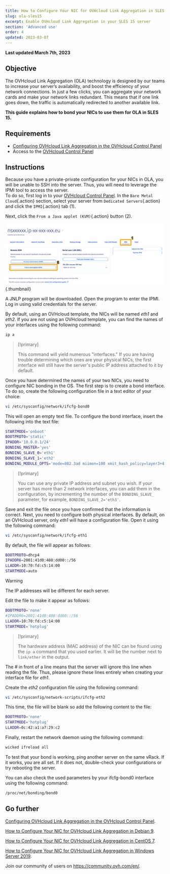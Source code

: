 ```yaml
---
title: How to Configure Your NIC for OVHcloud Link Aggregation in SLES 15
slug: ola-sles15
excerpt: Enable OVHcloud Link Aggregation in your SLES 15 server
section: 'Advanced use'
order: 4
updated: 2023-03-07
---
```


**Last updated March 7th, 2023**

## Objective

The OVHcloud Link Aggregation (OLA) technology is designed by our teams to increase your server’s availability, and boost the efficiency of your network connections. In just a few clicks, you can aggregate your network cards and make your network links redundant. This means that if one link goes down, the traffic is automatically redirected to another available link.

**This guide explains how to bond your NICs to use them for OLA in SLES 15.**  

## Requirements

- [Configuring OVHcloud Link Aggregation in the OVHcloud Control Panel](https://docs.ovh.com/au/en/dedicated/ola-manager/)
- Access to the [OVHcloud Control Panel](https://ca.ovh.com/auth/?action=gotomanager&from=https://www.ovh.com.au/&ovhSubsidiary=au)

## Instructions

Because you have a private-private configuration for your NICs in OLA, you will be unable to SSH into the server. Thus, you will need to leverage the IPMI tool to access the server.
<br>To do so, first log in to your [OVHcloud Control Panel](https://ca.ovh.com/auth/?action=gotomanager&from=https://www.ovh.com.au/&ovhSubsidiary=au). In the `Bare Metal Cloud`{.action} section, select your server from `Dedicated Servers`{.action} and click the `IPMI`{.action} tab (1).

Next, click the `From a Java applet (KVM)`{.action} button (2).

![remote kvm](images/remote_kvm2022.png){.thumbnail}

A JNLP program will be downloaded. Open the program to enter the IPMI. Log in using valid credentials for the server.

By default, using an OVHcloud template, the NICs will be named *eth1* and *eth2*. If you are not using an OVHcloud template, you can find the names of your interfaces using the following command:

```bash
ip a
```

> [!primary]
>
> This command will yield numerous "interfaces." If you are having trouble determining which ones are your physical NICs, the first interface will still have the server's public IP address attached to it by default.
>

Once you have determined the names of your two NICs, you need to configure NIC bonding in the OS. The first step is to create a bond interface. To do so, create the following configuration file in a text editor of your choice:

```bash
vi /etc/sysconfig/network/ifcfg-bond0
```

This will open an empty text file. To configure the bond interface, insert the following into the text file:

```bash
STARTMODE='onboot'
BOOTPROTO='static'
IPADDR='10.0.0.1/24'
BONDING_MASTER='yes'
BONDING_SLAVE_0='eth1'
BONDING_SLAVE_1='eth2'
BONDING_MODULE_OPTS='mode=802.3ad miimon=100 xmit_hash_policy=layer3+4'
```

> [!primary]
>
> You can use any private IP address and subnet you wish.
> If your server has more than 2 network interfaces, you can add them in the configuration, by incrementing the number of the `BONDING_SLAVE_` parameter, for example, `BONDING_SLAVE_2='eth3'`.
>

Save and exit the file once you have confirmed that the information is correct.  Next, you need to configure both physical interfaces. By default, on an OVHcloud server, only *eth1* will have a configuration file. Open it using the following command:

```bash
vi /etc/sysconfig/network/ifcfg-eth1
```

By default, the file will appear as follows:

```bash
BOOTPROTO=dhcp4
IPADDR6=2001:41d0:408:dd00::/56
LLADDR=10:70:fd:c5:14:00
STARTMODE=auto
```

> [!warning]
>
> The IP addresses will be different for each server.
>

Edit the file to make it appear as follows:

```bash
BOOTPROTO='none'
#IPADDR6=2001:41d0:408:dd00::/56
LLADDR=10:70:fd:c5:14:00
STARTMODE='hotplug'
```

> [!primary]
>
> The hardware address (MAC address) of the NIC can be found using the `ip a` command that you used earlier.  It will be the number next to `link/ether` in the output.
>

The *#* in front of a line means that the server will ignore this line when reading the file. Thus, please ignore these lines entirely when creating your interface file for *eth1*.

Create the *eth2* configuration file using the following command:

```bash
vi /etc/sysconfig/network-scripts/ifcfg-eth2
```

This time, the file will be blank so add the following content to the file:

```bash
BOOTPROTO='none'
STARTMODE='hotplug'
LLADDR=0c:42:a1:a7:29:c2
```

Finally, restart the network daemon using the following command:

```bash
wicked ifreload all
```

To test that your bond is working, ping another server on the same vRack. If it works, you are all set. If it does not, double-check your configurations or try rebooting the server.

You can also check the used parameters by your ifcfg-bond0 interface using the following command:

```bash
/proc/net/bonding/bond0
```

## Go further

[Configuring OVHcloud Link Aggregation in the OVHcloud Control Panel](https://docs.ovh.com/au/en/dedicated/ola-manager/).

[How to Configure Your NIC for OVHcloud Link Aggregation in Debian 9](https://docs.ovh.com/au/en/dedicated/ola-debian9/).

[How to Configure Your NIC for OVHcloud Link Aggregation in CentOS 7](https://docs.ovh.com/au/en/dedicated/ola-centos7/).

[How to Configure Your NIC for OVHcloud Link Aggregation in Windows Server 2019](https://docs.ovh.com/au/en/dedicated/ola-w2k19/).

Join our community of users on <https://community.ovh.com/en/>.
